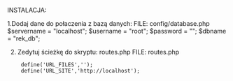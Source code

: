 

INSTALACJA:

1.Dodaj dane do połaczenia z bazą danych:
 FILE: config/database.php
		$servername = "localhost";
		$username = "root";
		$password = "";
		$dbname = "rek_db";

2. Zedytuj ścieżkę do skryptu: routes.php
	FILE: routes.php

		define('URL_FILES','');
		define('URL_SITE','http://localhost');